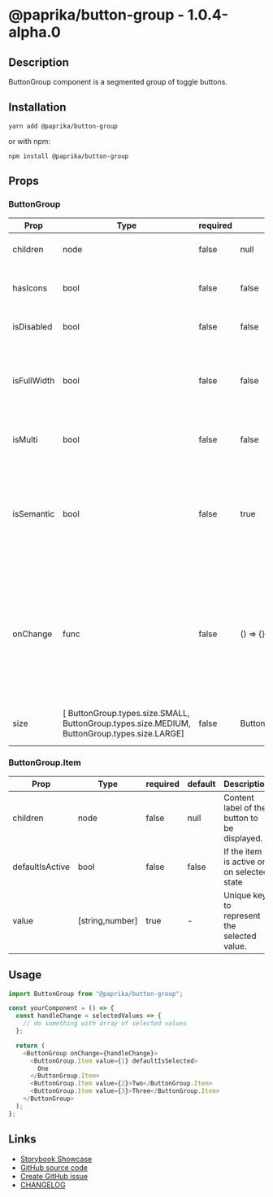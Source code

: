 <!-- start: Autogenerated - do not modify -->

# @paprika/button-group - 1.0.4-alpha.0

## Description

ButtonGroup component is a segmented group of toggle buttons.

## Installation

```
yarn add @paprika/button-group
```

or with npm:

```
npm install @paprika/button-group
```

## Props

### ButtonGroup

| Prop        | Type                                                                                         | required | default                       | Description                                                                                                                                          |
| ----------- | -------------------------------------------------------------------------------------------- | -------- | ----------------------------- | ---------------------------------------------------------------------------------------------------------------------------------------------------- |
| children    | node                                                                                         | false    | null                          | The toggle buttons in the group.                                                                                                                     |
| hasIcons    | bool                                                                                         | false    | false                         | To show the icons used for selected / not selected.                                                                                                  |
| isDisabled  | bool                                                                                         | false    | false                         | If the entire button group is disabled.                                                                                                              |
| isFullWidth | bool                                                                                         | false    | false                         | If the width of the button group should stretch to fit its parent container (100%).                                                                  |
| isMulti     | bool                                                                                         | false    | false                         | If multiple simultaneous selections are allowed.                                                                                                     |
| isSemantic  | bool                                                                                         | false    | true                          | If it will be rendered as a button element. If false, a span will be rendered via an accessible RawButton.                                           |
| onChange    | func                                                                                         | false    | () => {}                      | Callback to be executed when any button item is clicked or activated by keyboard. It will return an array of the selected items' "value" properties. |
| size        | [ ButtonGroup.types.size.SMALL, ButtonGroup.types.size.MEDIUM, ButtonGroup.types.size.LARGE] | false    | ButtonGroup.types.size.MEDIUM | Size of the buttons (height, font size, etc).                                                                                                        |

### ButtonGroup.Item

| Prop            | Type            | required | default | Description                                  |
| --------------- | --------------- | -------- | ------- | -------------------------------------------- |
| children        | node            | false    | null    | Content label of the button to be displayed. |
| defaultIsActive | bool            | false    | false   | If the item is active or on selected state   |
| value           | [string,number] | true     | -       | Unique key to represent the selected value.  |

<!-- end: Autogenerated - do not modify -->
<!-- content -->

## Usage

```js
import ButtonGroup from "@paprika/button-group";

const yourComponent = () => {
  const handleChange = selectedValues => {
    // do something with array of selected values
  };

  return (
    <ButtonGroup onChange={handleChange}>
      <ButtonGroup.Item value={1} defaultIsSelected>
        One
      </ButtonGroup.Item>
      <ButtonGroup.Item value={2}>Two</ButtonGroup.Item>
      <ButtonGroup.Item value={3}>Three</ButtonGroup.Item>
    </ButtonGroup>
  );
};
```

<!-- eoContent -->

## Links

- [Storybook Showcase](https://paprika.highbond.com/?path=/story/buttons-buttongroup--showcase)
- [GitHub source code](https://github.com/acl-services/paprika/tree/master/packages/ButtonGroup/src)
- [Create GitHub issue](https://github.com/acl-services/paprika/issues/new?label=[]&title=@paprika/button-group%20[help]:%20your%20short%20description&body=%0A%23%20Help%20wanted%0A%0A%23%23%20Please%20write%20your%20question.%0A*A%20clear%20and%20concise%20description%20of%20what%20the%20question%20is*%0A%0A%23%23%20Additional%20context%0A*Add%20any%20other%20context%20or%20screenshots%20about%20your%20question%20here.*%0A)
- [CHANGELOG](https://github.com/acl-services/paprika/tree/master/packages/ButtonGroup/CHANGELOG.md)
